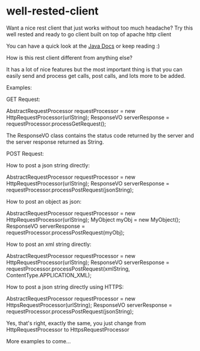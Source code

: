 # well-rested-client

Want a nice rest client that just works without too much headache? 
Try this well rested and ready to go client built on top of apache http client

You can have a quick look at the [Java Docs](http://htmlpreview.github.io/?https://github.com/spauny/well-rested-client/blob/master/apidocs/index.html) or keep reading :)

How is this rest client different from anything else? 

It has a lot of nice features but the most important thing is that you can easily send and process get calls, post calls, and lots more to be added.

Examples:

GET Request: 

AbstractRequestProcessor requestProcessor = new HttpRequestProcessor(urlString);
ResponseVO serverResponse = requestProcessor.processGetRequest();

The ResponseVO class contains the status code returned by the server and the server response returned as String.


POST Request:

How to post a json string directly: 

AbstractRequestProcessor requestProcessor = new HttpRequestProcessor(urlString);
ResponseVO serverResponse = requestProcessor.processPostRequest(jsonString);

How to post an object as json:

AbstractRequestProcessor requestProcessor = new HttpRequestProcessor(urlString);
MyObject myObj = new MyObject();
ResponseVO serverResponse = requestProcessor.processPostRequest(myObj);

How to post an xml string directly: 

AbstractRequestProcessor requestProcessor = new HttpRequestProcessor(urlString);
ResponseVO serverResponse = requestProcessor.processPostRequest(xmlString, ContentType.APPLICATION_XML);


How to post a json string directly using HTTPS: 

AbstractRequestProcessor requestProcessor = new HttpsRequestProcessor(urlString);
ResponseVO serverResponse = requestProcessor.processPostRequest(jsonString);

Yes, that's right, exactly the same, you just change from HttpRequestProcessor to HttpsRequestProcessor 

More examples to come...
